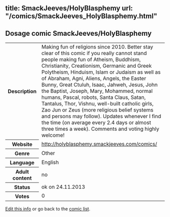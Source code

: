 title: SmackJeeves/HolyBlasphemy
url: "/comics/SmackJeeves_HolyBlasphemy.html"
---
Dosage comic SmackJeeves/HolyBlasphemy
-----------------------------------------

<p id="msg"></p>
<script type="text/javascript">
if (window.location.search === '?edit_info_mail=sent_ok') {
  var elem = document.getElementById("msg");
  elem.innerHTML = 'Edited information sucessfully sent for review, which is usually done daily. Thanks!';
  elem.className = 'ok';
}
</script>
<table class="comicinfo">
<tr>
<th>Description</th><td>Making fun of religions since 2010. Better stay clear of this comic if you really cannot stand people making fun of Atheism, Buddhism, Christianity, Creationism, Germanic and Greek Polytheism, Hinduism, Islam or Judaism as well as of Abraham, Agni, Aliens, Angels, the Easter Bunny, Great Ctuluh, Isaac, Jahweh, Jesus, John the Baptist, Joseph, Mary, Mohammed, normal humans, Pascal, robots, Santa Claus, Satan, Tantalus, Thor, Vishnu, well-built catholic girls, Zao Jun or Zeus (more religious belief systems and persons may follow). Updates whenever I find the time (on average every 2.4 days or almost three times a week). Comments and voting highly welcome!</td>
</tr>
<tr>
<th>Website</th><td><a href="http://holyblasphemy.smackjeeves.com/comics/">http://holyblasphemy.smackjeeves.com/comics/</a></td>
</tr>
<tr>
<th>Genre</th><td>Other</td>
</tr>
<tr>
<th>Language</th><td>English</td>
</tr>
<tr>
<th>Adult content</th><td>no</td>
</tr>
<tr>
<th>Status</th><td>ok on 24.11.2013</td>
</tr>
<tr>
<th>Votes</th><td>0</td>
</tr>
</table>

[Edit this info](SmackJeeves_HolyBlasphemy_edit.html) or go back to the [comic list](../comic-index.html).
